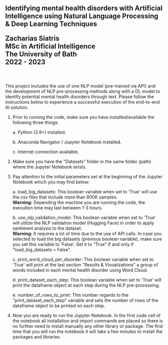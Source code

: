 <h2>Identifying mental health disorders with Artificial Intelligence using Natural Language Processing & Deep Learning Techniques

Zacharias Siatris <br>
MSc in Artificial Intelligence <br>
The University of Bath <br>2022 - 2023</h2>

<br><br>
This project includes the use of one NLP model (pre-trained via API) and the development of NLP pre-processing methods along with a DL model to identify potential mental health disorders through text. Please follow the instructions below to experience a successful execution of the end-to-end AI solution.

1. Prior to running the code, make sure you have installed/available the following three things:

   a. Python (3.9+) installed.
   
   b. Anaconda Navigator / Jupyter Notebook installed.
   
   c. Internet connection available.
   
2. Make sure you have the "Datasets" folder in the same folder (path) where the Jupyter Notebook exists. 
3. Pay attention to the initial parameters set at the beginning of the Jupyter Notebook which you may find below: 

   a. load_big_datasets: This boolean variable when set to 'True' will use the csv files that include more than 800K samples.
      <br>**Warning:** Depending the machine you are running the code, the execution time may last between 1-3 hours.
      
   b. use_nlp_validation_model: This boolean variable when set to 'True' will utilize the NLP validation model (Hugging Face) in order to apply sentiment analysis to         the dataset.
      <br>**Warning:** It requires a lot of time due to the use of API calls. In case you selected to load the big datasets (previous boolean variable), make sure you       set this variable to 'False'. Set it to "True" if and only if "load_big_datasets = False".

   c. print_word_cloud_per_disorder: This boolean variable when set to 'True' will print at the last section "Results & Visualizations" a group of words included in         each mental health disorder using Word Cloud.

   d. print_dataset_each_step: This boolean variable when set to 'True' will print the dataframe object at each step during the NLP pre-processing.

   e. number_of_rows_to_print: This number regards to the "print_dataset_each_step" variable and sets the number of rows of the dataframe object to be printed on each       step.

4. Now you are ready to run the Jupyter Notebook. In the first code cell of the notebook all installation and import commands are placed so there is no further need to install manually any other library or package. The first time that you will run the notebook it will take a few minutes to install the packages and libraries.
